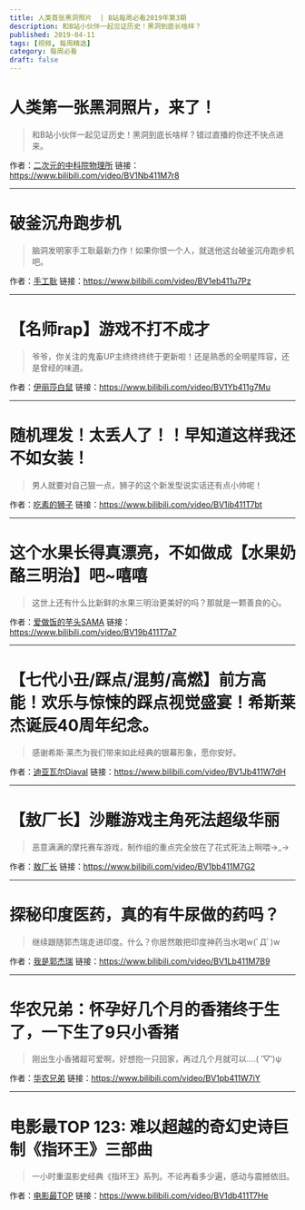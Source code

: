 ```yaml
---
title: 人类首张黑洞照片  | B站每周必看2019年第3期
description: 和B站小伙伴一起见证历史！黑洞到底长啥样？
published: 2019-04-11
tags: [视频, 每周精选]
category: 每周必看
draft: false
---
```


# 人类第一张黑洞照片，来了！
> 和B站小伙伴一起见证历史！黑洞到底长啥样？错过直播的你还不快点进来。

作者：[二次元的中科院物理所](https://space.bilibili.com/407045223)
链接：https://www.bilibili.com/video/BV1Nb411M7r8

---

# 破釜沉舟跑步机
> 脑洞发明家手工耿最新力作！如果你恨一个人，就送他这台破釜沉舟跑步机吧。

作者：[手工耿](https://space.bilibili.com/280793434)
链接：https://www.bilibili.com/video/BV1eb411u7Pz

---

# 【名师rap】游戏不打不成才
> 爷爷，你关注的鬼畜UP主终终终终于更新啦！还是熟悉的全明星阵容，还是曾经的味道。

作者：[伊丽莎白鼠](https://space.bilibili.com/375375)
链接：https://www.bilibili.com/video/BV1Yb411g7Mu

---

# 随机理发！太丢人了！！早知道这样我还不如女装！
> 男人就要对自己狠一点，狮子的这个新发型说实话还有点小帅呢！

作者：[吃素的狮子](https://space.bilibili.com/808171)
链接：https://www.bilibili.com/video/BV1ib411T7bt

---

# 这个水果长得真漂亮，不如做成【水果奶酪三明治】吧~嘻嘻
> 这世上还有什么比新鲜的水果三明治更美好的吗？那就是一颗善良的心。

作者：[爱做饭的芋头SAMA](https://space.bilibili.com/17409016)
链接：https://www.bilibili.com/video/BV19b411T7a7

---

# 【七代小丑/踩点/混剪/高燃】前方高能！欢乐与惊悚的踩点视觉盛宴！希斯莱杰诞辰40周年纪念。
> 感谢希斯·莱杰为我们带来如此经典的银幕形象，愿你安好。

作者：[迪亚瓦尔Diaval](https://space.bilibili.com/27259842)
链接：https://www.bilibili.com/video/BV1Jb411W7dH

---

# 【敖厂长】沙雕游戏主角死法超级华丽
> 恶意满满的摩托赛车游戏，制作组的重点完全放在了花式死法上啊喂→_→

作者：[敖厂长](https://space.bilibili.com/122879)
链接：https://www.bilibili.com/video/BV1bb411M7G2

---

# 探秘印度医药，真的有牛尿做的药吗？
> 继续跟随郭杰瑞走进印度。什么？你居然敢把印度神药当水喝w(ﾟДﾟ)w

作者：[我是郭杰瑞](https://space.bilibili.com/176037767)
链接：https://www.bilibili.com/video/BV1Lb411M7B9

---

# 华农兄弟：怀孕好几个月的香猪终于生了，一下生了9只小香猪
> 刚出生小香猪超可爱啊，好想抱一只回家，再过几个月就可以....( ‵▽′)ψ

作者：[华农兄弟](https://space.bilibili.com/250858633)
链接：https://www.bilibili.com/video/BV1pb411W7iY

---

# 电影最TOP 123: 难以超越的奇幻史诗巨制《指环王》三部曲
> 一小时重温影史经典《指环王》系列。不论再看多少遍，感动与震撼依旧。

作者：[电影最TOP](https://space.bilibili.com/17819768)
链接：https://www.bilibili.com/video/BV1db411T7He


